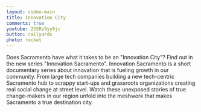 ```yaml
---
layout: video-main
title: Innovation City
comments: true
youtube: 2SSRz9yy0jc
button: railyards
photo: rocket
---
```


Does Sacramento have what it takes to be an "Innovation City"? Find out in the new series "Innovation Sacramento".
Innovation Sacramento is a short documentary series about innovation that is fueling growth in our community. From large tech companies building a new tech-centric Sacramento hub to scrappy start-ups and grassroots organizations creating real social change at street level. Watch these unexposed stories of true change-makers in our region unfold into the meshwork that makes Sacramento a true destination city.
